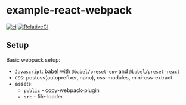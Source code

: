 # example-react-webpack

[![ci](https://github.com/relative-ci/example-react-webpack/workflows/ci/badge.svg)](https://github.com/relative-ci/example-react-webpack/actions?query=workflow%3Aci)
[![RelativeCI](https://badges.relative-ci.com/badges/7OUGcZsX5e4QBYcecng1?branch=master)](https://app.relative-ci.com/projects/7OUGcZsX5e4QBYcecng1)

## Setup

Basic webpack setup:
- `Javascript`: babel with `@babel/preset-env` and `@babel/preset-react`
- `CSS`: postcss(autoprefixer, nano), css-modules, mini-css-extract
- assets:
  - `public` - copy-webpack-plugin
  - `src` - file-loader
